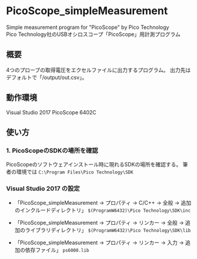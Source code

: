 # PicoScope_simpleMeasurement
Simple measurement program for "PicoScope" by Pico Technology  
Pico Technology社のUSBオシロスコープ「PicoScope」用計測プログラム

## 概要
4つのプローブの取得電圧をエクセルファイルに出力するプログラム。
出力先はデフォルトで「/output/out.csv」。


## 動作環境
Visual Studio 2017 
PicoScope 6402C

## 使い方
### 1. PicoScopeのSDKの場所を確認
PicoScopeのソフトウェアインストール時に現れるSDKの場所を確認する。
筆者の環境では
`C:\Program Files\Pico Technology\SDK`

### Visual Studio 2017 の設定
- 「PicoScope_simpleMeasurement -> プロパティ -> C/C++ -> 全般 -> 追加のインクルードディレクトリ」
`$(ProgramW6432)\Pico Technology\SDK\inc`

- 「PicoScope_simpleMeasurement -> プロパティ -> リンカー -> 全般 -> 追加のライブラリディレクトリ」
`$(ProgramW6432)\Pico Technology\SDK\lib`

- 「PicoScope_simpleMeasurement -> プロパティ -> リンカー -> 入力 -> 追加の依存ファイル」
`ps6000.lib`



